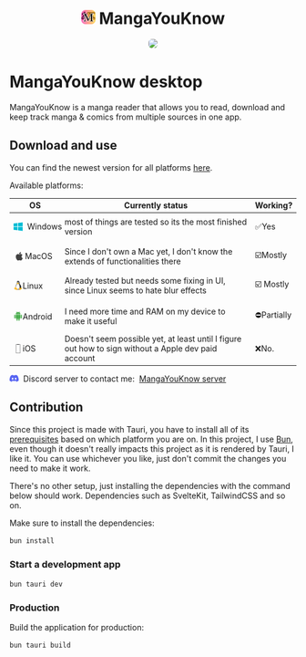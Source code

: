 <div align="center" style="flex: auto">
<H1>
<img height="25px" style="border-radius: 10%" src="/docs/assets/icon.png" />
MangaYouKnow</H1>

  <img
    src="/docs/assets/overall-demonstration.gif"
    style="width: 600px; object-fit: contain; border-radius: 6px" />
</div>


# MangaYouKnow desktop

MangaYouKnow is a manga reader that allows you to read, download and keep track manga & comics from multiple sources in one app.

## Download and use

You can find the newest version for all platforms [here](https://github.com/manga-you-know/desktop/releases/latest/).


Available platforms:

| OS                                                                                                                                                                  | Currently status                                                                                              | Working?                                     |
| ------------------------------------------------------------------------------------------------------------------------------------------------------------------------------- | --------------------------------------------------------------------------------------------------- | ---------------------------------------------------------------------------------- |
| <p style="display: flex; align-items: center; gap: 0.5rem; white-space: nowrap" > <img src="/docs/assets/windows.png" width="16" />  Windows  | most of things are tested so its the most finished version                                          | ✅Yes                                         |
| <p style="display: flex; align-items: center; white-space: nowrap" >  <img src="/docs/assets/apple.png" width="20" />  MacOS <br></p>                  | Since I don't own a Mac yet, I don't know the extends of functionalities there                      | ☑️Mostly                                     |
| <p style="display: flex; align-items: center; white-space: nowrap" >  <img src="/docs/assets/linux.png" width="16"/>  Linux <br></p>                   | Already tested but needs some fixing in UI, since Linux seems to hate blur effects                  | ☑️ Mostly                                    |
| <p style="display: flex; align-items: center; white-space: nowrap" >  <img src="/docs/assets/android.png" width="16" />  Android </p>              | I need more time and RAM on my device to make it useful                                             | <p style="white-space:nowrap" >⛔Partially</p> |
| <p style="display: flex; align-items: center; white-space: nowrap" >  <img src="/docs/assets/ios.png" width="16" />  iOS </p>                      | Doesn't seem possible yet, at least until I figure out how to sign without a Apple dev paid account | ❌No.                                         |
 
<p style="display: flex; align-items: center; gap: 0.5rem" >
    <img src="/docs/assets/discord.png" width="16" />
Discord server to contact me: <a href="https://discord.gg/FK37mJtFD4" target="_blank">MangaYouKnow server</a>
</p> 

## Contribution

Since this project is made with Tauri, you have to install all of its [prerequisites](https://v2.tauri.app/start/prerequisites/) based on which platform you are on.
In this project, I use [Bun](https://bun.sh/), even though it doesn't really impacts this project as it is rendered by Tauri, I like it.
You can use whichever you like, just don't commit the changes you need to make it work.

There's no other setup, just installing the dependencies with the command below should work.
Dependencies such as SvelteKit, TailwindCSS and so on.


Make sure to install the dependencies:
```bash
bun install
```
### Start a development app

```bash
bun tauri dev
```
### Production

Build the application for production:

```bash
bun tauri build
```
